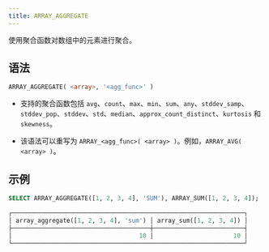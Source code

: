 ```yaml
---
title: ARRAY_AGGREGATE
---
```


使用聚合函数对数组中的元素进行聚合。

## 语法

```sql
ARRAY_AGGREGATE( <array>, '<agg_func>' )
```

- 支持的聚合函数包括 `avg`、`count`、`max`、`min`、`sum`、`any`、`stddev_samp`、`stddev_pop`、`stddev`、`std`、`median`、`approx_count_distinct`、`kurtosis` 和 `skewness`。

- 该语法可以重写为 `ARRAY_<agg_func>( <array> )`。例如，`ARRAY_AVG( <array> )`。

## 示例

```sql
SELECT ARRAY_AGGREGATE([1, 2, 3, 4], 'SUM'), ARRAY_SUM([1, 2, 3, 4]);

┌────────────────────────────────────────────────────────────────┐
│ array_aggregate([1, 2, 3, 4], 'sum') │ array_sum([1, 2, 3, 4]) │
├──────────────────────────────────────┼─────────────────────────┤
│                                   10 │                      10 │
└────────────────────────────────────────────────────────────────┘
```